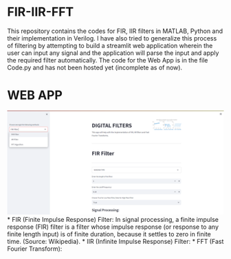 # FIR-IIR-FFT

This repository contains the codes for FIR, IIR filters in MATLAB, Python and their implementation in Verilog. I have also tried to generalize this process of filtering by attempting to build a streamlit web application wherein the user can input any signal and the application will parse the input and apply the required filter automatically. The code for the Web App is in the file Code.py and has not been hosted yet (incomplete as of now).

# WEB APP
<img src = "Screenshot 2023-07-24 163945.png">
* FIR (Finite Impulse Response) Filter: In signal processing, a finite impulse response (FIR) filter is a filter whose impulse response (or response to any finite length input) is of finite duration, because it settles to zero in finite time. (Source: Wikipedia).
* IIR (Infinite Impulse Response) Filter:
* FFT (Fast Fourier Transform): 
